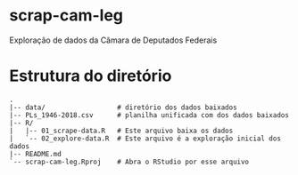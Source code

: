 # scrap-cam-leg
Exploração de dados da Câmara de Deputados Federais

# Estrutura do diretório

```shell
.
|-- data/                  # diretório dos dados baixados
|-- PLs_1946-2018.csv      # planilha unificada com dos dados baixados
|-- R/
|   |-- 01_scrape-data.R   # Este arquivo baixa os dados
|   `-- 02_explore-data.R  # Este arquivo é a exploração inicial dos dados
|-- README.md
`-- scrap-cam-leg.Rproj    # Abra o RStudio por esse arquivo
```
